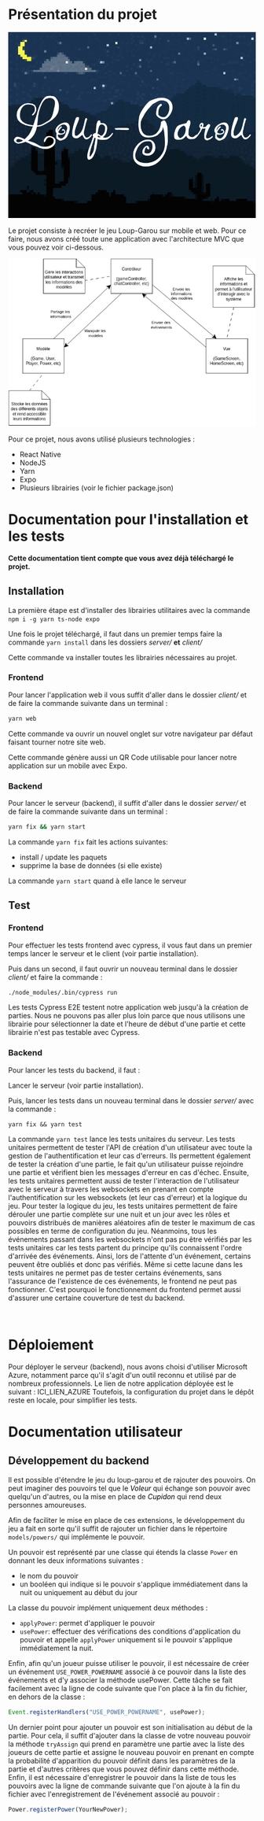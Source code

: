 # Présentation du projet

<p align="center">
    <img src="asset/imageReadme.png">
</p>



Le projet consiste à recréer le jeu Loup-Garou sur mobile et web. Pour ce faire, nous avons créé toute une application avec l'architecture MVC que vous pouvez voir ci-dessous.

<p align="center">
    <img src="documentation/global/out/mvc.png">
</p>




Pour ce projet, nous avons utilisé plusieurs technologies :

* React Native
* NodeJS
* Yarn
* Expo
* Plusieurs librairies (voir le fichier package.json)

# Documentation pour l'installation et les tests

**Cette documentation tient compte que vous avez déjà téléchargé le projet.**

## Installation

La première étape est d'installer des librairies utilitaires avec la commande `npm i -g yarn ts-node expo`

Une fois le projet téléchargé, il faut dans un premier temps faire la commande `yarn install` dans les dossiers *server/* **et** *client/*

Cette commande va installer toutes les librairies nécessaires au projet.

### Frontend

Pour lancer l'application web il vous suffit d'aller dans le dossier *client/* et de faire la commande suivante dans un terminal :

```bash
yarn web
```

Cette commande va ouvrir un nouvel onglet sur votre navigateur par défaut faisant tourner notre site web.

Cette commande génère aussi un QR Code utilisable pour lancer notre application sur un mobile avec Expo.

### Backend

Pour lancer le serveur (backend), il suffit d'aller dans le dossier *server/* et de faire la commande suivante dans un terminal :

```bash
yarn fix && yarn start
```

La commande `yarn fix` fait les actions suivantes:

- install / update les paquets
- supprime la base de données (si elle existe)

La commande `yarn start` quand à elle lance le serveur

## Test

### Frontend

Pour effectuer les tests frontend avec cypress, il vous faut dans un premier temps lancer le serveur et le client (voir partie installation).

Puis dans un second, il faut ouvrir un nouveau terminal dans le dossier *client/* et faire la commande :

```bash
./node_modules/.bin/cypress run
```

Les tests Cypress E2E testent notre application web jusqu'à la création de parties. Nous ne pouvons pas aller plus loin parce que nous utilisons une librairie pour sélectionner la date et l'heure de début d'une partie et cette librairie n'est pas testable avec Cypress.

### Backend

Pour lancer les tests du backend, il faut :

Lancer le serveur (voir partie installation).

Puis, lancer les tests dans un nouveau terminal dans le dossier *server/* avec la commande :

```
yarn fix && yarn test
```

La commande `yarn test` lance les tests unitaires du serveur.
Les tests unitaires permettent de tester l'API de création d'un utilisateur avec toute la gestion de l'authentification et leur cas d'erreurs. Ils permettent également de tester la création d'une partie, le fait qu'un utilisateur puisse rejoindre une partie et vérifient bien les messages d'erreur en cas d'échec.
Ensuite, les tests unitaires permettent aussi de tester l'interaction de l'utilisateur avec le serveur à travers les websockets en prenant en compte l'authentification sur les websockets (et leur cas d'erreur) et la logique du jeu.
Pour tester la logique du jeu, les tests unitaires permettent de faire dérouler une partie complète sur une nuit et un jour avec les rôles et pouvoirs distribués de manières aléatoires afin de tester le maximum de cas possibles en terme de configuration du jeu.
Néanmoins, tous les événements passant dans les websockets n'ont pas pu être vérifiés par les tests unitaires car les tests partent du principe qu'ils connaissent l'ordre d'arrivée des événements. Ainsi, lors de l'attente d'un événement, certains peuvent être oubliés et donc pas vérifiés.
Même si cette lacune dans les tests unitaires ne permet pas de tester certains événements, sans l'assurance de l'existence de ces événements, le frontend ne peut pas fonctionner. C'est pourquoi le fonctionnement du frontend permet aussi d'assurer une certaine couverture de test du backend.

<br>

# Déploiement

Pour déployer le serveur (backend), nous avons choisi d'utiliser Microsoft Azure, notamment parce qu'il s'agit d'un outil reconnu et utilisé par de nombreux professionnels.
Le lien de notre application déployée est le suivant : ICI_LIEN_AZURE
Toutefois, la configuration du projet dans le dépôt reste en locale, pour simplifier les tests.

# Documentation utilisateur

## Développement du backend

Il est possible d'étendre le jeu du loup-garou et de rajouter des pouvoirs. On peut imaginer des pouvoirs tel que le *<span style="color:black">Voleur</span>* qui échange son pouvoir avec quelqu'un d'autres, ou la mise en place de *<span style="color:black">Cupidon</span>* qui rend deux personnes amoureuses.

Afin de faciliter le mise en place de ces extensions, le développement du jeu a fait en sorte qu'il suffit de rajouter un fichier dans le répertoire `models/powers/` qui implémente le pouvoir.

Un pouvoir est représenté par une classe qui étends la classe `Power` en donnant les deux informations suivantes :

- le nom du pouvoir
- un booléen qui indique si le pouvoir s'applique immédiatement dans la nuit ou uniquement au début du jour

La classe du pouvoir implément uniquement deux méthodes :

- `applyPower`: permet d'appliquer le pouvoir
- `usePower`: effectuer des vérifications des conditions d'application du pouvoir et appelle `applyPower` uniquement si le pouvoir s'applique immédiatement la nuit.

Enfin, afin qu'un joueur puisse utiliser le pouvoir, il est nécessaire de créer un événement `USE_POWER_POWERNAME` associé à ce pouvoir dans la liste des événements et d'y associer la méthode usePower. Cette tâche se fait facilement avec la ligne de code suivante que l'on place à la fin du fichier, en dehors de la classe :

```ts
Event.registerHandlers("USE_POWER_POWERNAME", usePower);
```

Un dernier point pour ajouter un pouvoir est son initialisation au début de la partie. Pour cela, il suffit d'ajouter dans la classe de votre nouveau pouvoir la méthode `tryAssign` qui prend en paramètre une partie avec la liste des joueurs de cette partie et assigne le nouveau pouvoir en prenant en compte la probabilité d'apparition du pouvoir définit dans les paramètres de la partie et d'autres critères que vous pouvez définir dans cette méthode.
Enfin, il est nécessaire d'enregistrer le pouvoir dans la liste de tous les pouvoirs avec la ligne de commande suivante que l'on ajoute à la fin du fichier avec l'enregistrement de l'événement associé au pouvoir :

```ts
Power.registerPower(YourNewPower);
```
